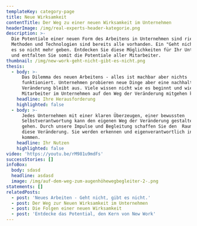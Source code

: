 ```yaml
---
templateKey: category-page
title: Neue Wirksamkeit
contentTitle: Der Weg zu einer neuen Wirksamkeit im Unternehmen
headerImage: /img/real-experts-header-kategorie.png
description: >-
  Die Potentiale einer neuen Form des Arbeitens in Unternehmen sind riesig. Die
  Methoden und Technologien sind bereits alle vorhanden. Ein "Geht nicht" wird
  es so nicht mehr geben. Entdecken Sie diese Möglichkeiten für Ihr Unternehmen
  und entfalten Sie somit die Potentiale aller Mitarbeiter.
thumbnail: /img/new-work-geht-nicht-gibt-es-nicht.png
thesis:
  - body: >-
      Das Dilemma des neuen Arbeitens - alles ist machbar aber nichts
      funktioniert. Unternehmen probieren neue Dinge aber eine nachhaltige
      Veränderung bleibt aus. Viele wissen nicht wie es beginnt und wie alle
      Mitarbeiter im Unternehmen auf den Weg der Veränderung mitgehen können.
    headline: Ihre Herausforderung
    highlighted: false
  - body: >-
      Jedes Unternehmen mit einer klaren Überzeugen, einer bewussten
      Selbstverantwortung kann den eigenen Weg der Veränderung gestalten und
      gehen. Durch unsere Impulse und Begleitung schaffen Sie den  Raum für
      diese Veränderung. Sie werden erkennen und eigenverantwortlich ins Handel
      kommen.
    headline: Ihr Nutzen
    highlighted: false
video: 'https://youtu.be/rM981u9mdFs'
successStories: []
infoBox:
  body: sdasd
  headline: asdasd
  image: /img/auf-dem-weg-zum-augenhöhewegbegleiter-2-.png
statements: []
relatedPosts:
  - post: 'Neues Arbeiten - Geht nicht, gibt es nicht.'
  - post: Der Weg zur Neuen Wirksamkeit im Unternehmen
  - post: Die Folgen einer neuen Wirksamkeit
  - post: 'Entdecke das Potential, den Kern von New Work'
---
```


